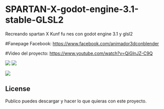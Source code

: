 # SPARTAN-X-godot-engine-3.1-stable-GLSL2

Recreando spartan X Kunf fu nes con godot engine 3.1 y glsl2

#Fanepage Facebook: https://www.facebook.com/animador3dconblender

#Video del proyecto: https://www.youtube.com/watch?v=QiGlnJZ-C9Q


<a href='https://drive.google.com/file/d/1Bowj8gqSH2O9TUKcm49b-dUdDgZdtbEr/view?usp=drive_open&amp;usp=embed_facebook&source=ctrlq.org'><img src='https://lh4.googleusercontent.com/1LPF9sGQS8PY2nxZ9Y10xzxZR5gaiF8rIxMHPwAUL4Bb8twtu1ED79CEBsU=w2400' /></a>
<a href='https://drive.google.com/file/d/1rpibLxQo6e4S3jwxj4KapwEpTah-2RmG/view?usp=drive_open&amp;usp=embed_facebook&source=ctrlq.org'><img src='https://lh4.googleusercontent.com/HneuA9JBzfS-E2gGpoz5KNeiOxzioCcofWcPlNBskZqsHQqJ7M40NwiSm6U=w2400' /></a>

<a href='https://drive.google.com/file/d/1wohEKW6VQehKCkOzWCgvO7hXH_uyXcvj/view?usp=drive_open&amp;usp=embed_facebook&source=ctrlq.org'><img src='https://lh6.googleusercontent.com/1H6lYETUh3zyLI57FbWUQ-wg6iR4dRhP4olG4AUMuSX3wuB-hfkbdWf3gko=w2400' /></a>

## License
Publico puedes descargar y hacer lo que quieras con este proyecto.
